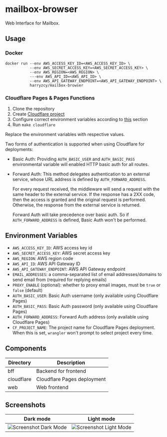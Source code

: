 # mailbox-browser

Web Interface for Mailbox.

## Usage

### Docker

```shell
docker run --env AWS_ACCESS_KEY_ID=<AWS_ACCESS_KEY_ID> \
           --env AWS_SECRET_ACCESS_KEY=<AWS_SECRET_ACCESS_KEY> \
           --env AWS_REGION=<AWS_REGION> \
           ---env AWS_API_ID=<AWS_API_ID> \
           --env AWS_API_GATEWAY_ENDPOINT=<AWS_API_GATEWAY_ENDPOINT> \
           harryzcy/mailbox-browser
```

### Cloudflare Pages & Pages Functions

1. Clone the repository
1. Create [Cloudflare project](https://developers.cloudflare.com/pages/get-started/guide/)
1. Configure correct environment variables according to [this](#environment-variables) section
1. Run `make cloudflare`

Replace the environment variables with respective values.

Two forms of authentication is supported when using Cloudflare for deployments:

- Basic Auth: Providing `AUTH_BASIC_USER` and `AUTH_BASIC_PASS` environmental variable will enabled HTTP basic auth for all routes.
- Forward Auth: This method delegates authentication to an external service, whose URL address is defined by `AUTH_FORWARD_ADDRESS`.

  For every request received, the middleware will send a request with the same header to the external service. If the response has a 2XX code, then the access is granted and the original request is performed. Otherwise, the response from the external service is returned.

  Forward Auth will take precedence over basic auth. So if `AUTH_FORWARD_ADDRESS` is defined, Basic Auth won't be performed.

## Environment Variables

- `AWS_ACCESS_KEY_ID`: AWS access key id
- `AWS_SECRET_ACCESS_KEY`: AWS secret access key
- `AWS_REGION`: AWS region code
- `AWS_API_ID`: AWS API Gateway ID
- `AWS_API_GATEWAY_ENDPOINT`: AWS API Gateway endpoint
- `EMAIL_ADDRESSES`: a comma-separated list of email addresses/domains to send email from (required for replying emails)
- `PROXY_ENABLE` (optional): whether to proxy email images, must be `true` or `false` (default)
- `AUTH_BASIC_USER`: Basic Auth username (only available using Cloudflare Pages)
- `AUTH_BASIC_PASS`: Basic Auth password (only available using Cloudflare Pages)
- `AUTH_FORWARD_ADDRESS`: Forward Auth address (only available using Cloudflare Pages)
- `CF_PROJECT_NAME`: The project name for Cloudflare Pages deployment. When this is set, `wrangler` won't prompt to select project every time.

## Components

| Directory | Description |
| --------- | ----------- |
| bff | Backend for frontend |
| cloudflare | Cloudflare Pages deployment |
| web | Web frontend |

## Screenshots

| Dark mode |  Light mode |
|:---------:|:-----------:|
| ![Screenshot Dark Mode](https://github.com/harryzcy/mailbox-browser/assets/37034805/b77a6c40-c6c1-4dd8-98de-2add697b26f9) | ![Screenshot Light Mode](https://github.com/harryzcy/mailbox-browser/assets/37034805/ce9ab42c-923a-4b03-8ee4-bcdc9d4b72ed) |
